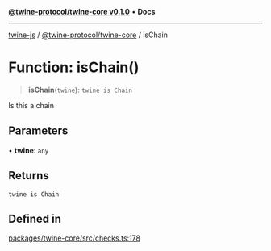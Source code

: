 [**@twine-protocol/twine-core v0.1.0**](../index.md) • **Docs**

***

[twine-js](../../../index.md) / [@twine-protocol/twine-core](../index.md) / isChain

# Function: isChain()

> **isChain**(`twine`): `twine is Chain`

Is this a chain

## Parameters

• **twine**: `any`

## Returns

`twine is Chain`

## Defined in

[packages/twine-core/src/checks.ts:178](https://github.com/twine-protocol/twine-js/blob/fb5041c7a2da4a796f653066248604ca1c5dccc6/packages/twine-core/src/checks.ts#L178)
